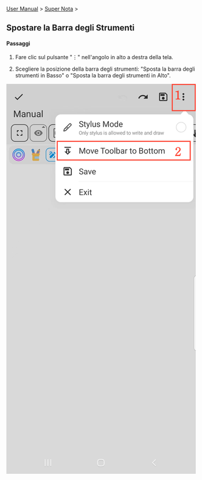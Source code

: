 [User Manual](/dragonnest/drawnote/manual/it) > [Super Nota](/dragonnest/drawnote/manual/it/super_note) >

Spostare la Barra degli Strumenti
---
#### Passaggi

1. Fare clic sul pulsante "⋮" nell'angolo in alto a destra della tela.

2. Scegliere la posizione della barra degli strumenti: "Sposta la barra degli strumenti in Basso" o "Sposta la barra degli strumenti in Alto".

![](imgs/move_toolbar1.png)